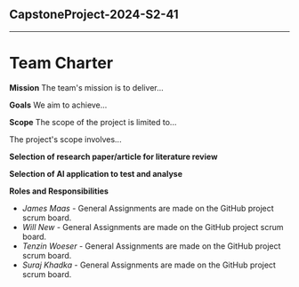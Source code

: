 ## CapstoneProject-2024-S2-41
---
# Team Charter

**Mission**
The team's mission is to deliver...

**Goals**
We aim to achieve...

**Scope**
The scope of the project is limited to...

The project's scope involves...

**Selection of research paper/article for literature review**

**Selection of AI application to test and analyse**

**Roles and Responsibilities**
  - *James Maas* - General Assignments are made on the GitHub project scrum board.
  - *Will New* - General Assignments are made on the GitHub project scrum board.
  - *Tenzin Woeser* - General Assignments are made on the GitHub project scrum board.
  - *Suraj Khadka* - General Assignments are made on the GitHub project scrum board.
